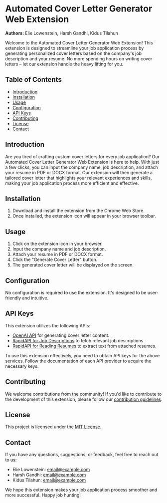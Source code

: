 # Automated Cover Letter Generator Web Extension

**Authors:** Elie Lowenstein, Harsh Gandhi, Kidus Tilahun

Welcome to the Automated Cover Letter Generator Web Extension! This extension is designed to streamline your job application process by generating personalized cover letters based on the company's job description and your resume. No more spending hours on writing cover letters – let our extension handle the heavy lifting for you.

## Table of Contents

- [Introduction](#introduction)
- [Installation](#installation)
- [Usage](#usage)
- [Configuration](#configuration)
- [API Keys](#api-keys)
- [Contributing](#contributing)
- [License](#license)
- [Contact](#contact)

## Introduction

Are you tired of crafting custom cover letters for every job application? Our Automated Cover Letter Generator Web Extension is here to help. With just a few clicks, you can input the company name, job description, and attach your resume in PDF or DOCX format. Our extension will then generate a tailored cover letter that highlights your relevant experiences and skills, making your job application process more efficient and effective.

## Installation

1. Download and install the extension from the Chrome Web Store.
2. Once installed, the extension icon will appear in your browser toolbar.

## Usage

1. Click on the extension icon in your browser.
2. Input the company name and job description.
3. Attach your resume in PDF or DOCX format.
4. Click the "Generate Cover Letter" button.
5. The generated cover letter will be displayed on the screen.

## Configuration

No configuration is required to use the extension. It's designed to be user-friendly and intuitive.

## API Keys

This extension utilizes the following APIs:

- [OpenAI API](https://openai.com/blog/openai-api) for generating cover letter content.
- [RapidAPI for Job Descriptions](https://rapidapi.com/letscrape-6bRBa3QguO5/api/jsearch) to fetch relevant job descriptions.
- [RapidAPI for Reading Resumes](https://rapidapi.com/docwire-docwire-default/api/docwire-doctotext) to extract text from attached resumes.

To use this extension effectively, you need to obtain API keys for the above services. Follow the documentation of each API provider to acquire the necessary keys.

## Contributing

We welcome contributions from the community! If you'd like to contribute to the development of this extension, please follow our [contribution guidelines](CONTRIBUTING.md).

## License

This project is licensed under the [MIT License](LICENSE).

## Contact

If you have any questions, suggestions, or feedback, feel free to reach out to us:

- Elie Lowenstein: [email@example.com](mailto:email@example.com)
- Harsh Gandhi: [email@example.com](mailto:email@example.com)
- Kidus Tilahun: [email@example.com](mailto:email@example.com)

We hope this extension makes your job application process smoother and more successful. Happy job hunting!
